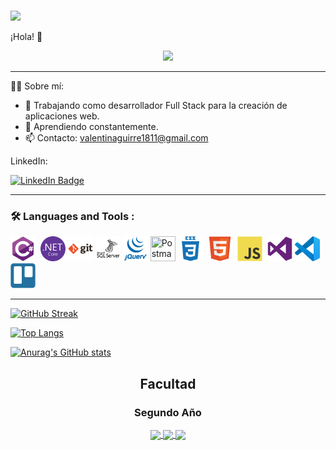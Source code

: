 
###
![](https://komarev.com/ghpvc/?username=valennaguirre)

¡Hola! 👋
<div id="header" align="center">
  <img src= "https://media.giphy.com/media/Ane45y5p7y0HZokoBw/giphy.gif" width="400"/>
</div>

---

:man_technologist: Sobre mí:
- 🔭 Trabajando como desarrollador Full Stack para la creación de aplicaciones web. 
- 🌱 Aprendiendo constantemente.
- 📫 Contacto: valentinaguirre1811@gmail.com

LinkedIn:
<div id="badges">
  <a href="https://www.linkedin.com/in/valentin-aguirre/">
    <img src="https://play-lh.googleusercontent.com/kMofEFLjobZy_bCuaiDogzBcUT-dz3BBbOrIEjJ-hqOabjK8ieuevGe6wlTD15QzOqw" alt="LinkedIn Badge" width="35" height="35"/>
  </a>
</div>

---

### :hammer_and_wrench: Languages and Tools :
<div>
  <img src="https://github.com/devicons/devicon/blob/master/icons/csharp/csharp-original.svg" title="C-Sharp" alt="C-Sharp" width="40" height="40"/>&nbsp;
  <img src="https://github.com/devicons/devicon/blob/master/icons/dotnetcore/dotnetcore-original.svg" title=".NET" **alt=".NET" width="40" height="40"/>
  <img src="https://github.com/devicons/devicon/blob/master/icons/git/git-original-wordmark.svg" title="Git" **alt="Git" width="40" height="40"/>
  <img src="https://github.com/devicons/devicon/blob/master/icons/microsoftsqlserver/microsoftsqlserver-plain-wordmark.svg" title="Microsoft SQL Server" **alt="SQL" width="40" height="40"/>
  <img src="https://github.com/devicons/devicon/blob/master/icons/jquery/jquery-plain-wordmark.svg" title="JQuery" **alt="JQuery" width="40" height="40"/>
  <img src="https://camo.githubusercontent.com/93b32389bf746009ca2370de7fe06c3b5146f4c99d99df65994f9ced0ba41685/68747470733a2f2f7777772e766563746f726c6f676f2e7a6f6e652f6c6f676f732f676574706f73746d616e2f676574706f73746d616e2d69636f6e2e737667" title="Postman" **alt="Postman" width="40" height="40"/>
  <img src="https://github.com/devicons/devicon/blob/master/icons/css3/css3-plain-wordmark.svg"  title="CSS3" alt="CSS" width="40" height="40"/>&nbsp;
  <img src="https://github.com/devicons/devicon/blob/master/icons/html5/html5-original.svg" title="HTML5" alt="HTML" width="40" height="40"/>&nbsp;
  <img src="https://github.com/devicons/devicon/blob/master/icons/javascript/javascript-original.svg" title="JavaScript" alt="JavaScript" width="40" height="40"/>&nbsp;
  <img src="https://github.com/devicons/devicon/blob/master/icons/visualstudio/visualstudio-plain.svg" title="Visual Studio" **alt="VS" width="40" height="40"/>
  <img src="https://github.com/devicons/devicon/blob/master/icons/vscode/vscode-original.svg" title="VS Code" **alt="VS Code" width="40" height="40"/>
  <img src="https://github.com/devicons/devicon/blob/master/icons/trello/trello-plain.svg" title="Trello" **alt="Trello" width="40" height="40"/>
</div>

---

[![GitHub Streak](http://github-readme-streak-stats.herokuapp.com?user=valennaguirre&theme=dark&background=000000)](https://git.io/streak-stats)

[![Top Langs](https://github-readme-stats.vercel.app/api/top-langs/?username=valennaguirre&layout=compact&theme=vision-friendly-dark)](https://github.com/anuraghazra/github-readme-stats)

[![Anurag's GitHub stats](https://github-readme-stats.vercel.app/api?username=valennaguirre&show_icons=true&include_all_commits=true&theme=synthwave)](https://github.com/anuraghazra/github-readme-stats)

<h2 align="center">Facultad</h2>

<div align="center">
    <h3>Segundo Año</h3>
    <a href="https://github.com/valennaguirre/AyED">
      <img align="center" src="https://github-readme-stats.vercel.app/api/pin/?username=valennaguirre&theme=aura&repo=AyED" />
    </a>
    <a href="https://github.com/valennaguirre/FOD">
      <img align="center" src="https://github-readme-stats.vercel.app/api/pin/?username=valennaguirre&theme=tokyonight&repo=FOD" />
    </a>
    <a href="https://github.com/valennaguirre/CADP">
      <img align="center" src="https://github-readme-stats.vercel.app/api/pin/?username=valennaguirre&theme=midnight-purple&repo=CADP" />
    </a>  
</div>
